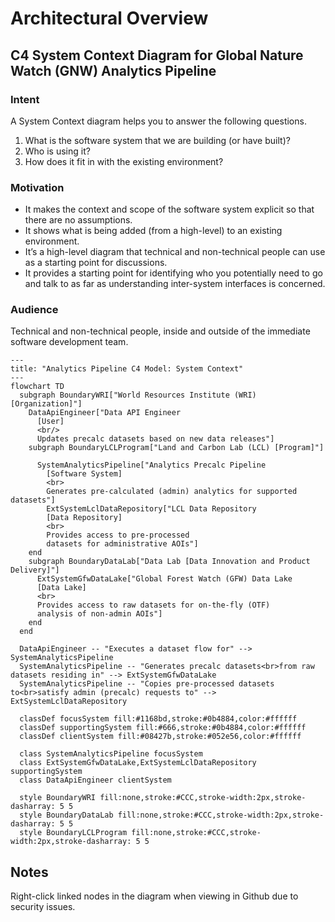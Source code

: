 # Architectural Overview

## C4 System Context Diagram for Global Nature Watch (GNW) Analytics Pipeline

### Intent

A System Context diagram helps you to answer the following questions.
1. What is the software system that we are building (or have built)?
1. Who is using it?
1. How does it fit in with the existing environment?

### Motivation

- It makes the context and scope of the software system explicit so that there are no assumptions.
- It shows what is being added (from a high-level) to an existing environment.
- It’s a high-level diagram that technical and non-technical people can use as a starting
  point for discussions.
- It provides a starting point for identifying who you potentially need to go and talk to
  as far as understanding inter-system interfaces is concerned.

### Audience

Technical and non-technical people, inside and outside of the immediate software development team.


```mermaid
---
title: "Analytics Pipeline C4 Model: System Context"
---
flowchart TD
  subgraph BoundaryWRI["World Resources Institute (WRI) [Organization]"]
    DataApiEngineer["Data API Engineer
      [User]
      <br/>
      Updates precalc datasets based on new data releases"]
    subgraph BoundaryLCLProgram["Land and Carbon Lab (LCL) [Program]"]
      
      SystemAnalyticsPipeline["Analytics Precalc Pipeline
        [Software System]
        <br>
        Generates pre-calculated (admin) analytics for supported datasets"]
        ExtSystemLclDataRepository["LCL Data Repository
        [Data Repository]
        <br>
        Provides access to pre-processed 
        datasets for administrative AOIs"]
    end
    subgraph BoundaryDataLab["Data Lab [Data Innovation and Product Delivery]"]
      ExtSystemGfwDataLake["Global Forest Watch (GFW) Data Lake
      [Data Lake]
      <br>
      Provides access to raw datasets for on-the-fly (OTF) 
      analysis of non-admin AOIs"]
    end
  end

  DataApiEngineer -- "Executes a dataset flow for" --> SystemAnalyticsPipeline
  SystemAnalyticsPipeline -- "Generates precalc datasets<br>from raw datasets residing in" --> ExtSystemGfwDataLake
  SystemAnalyticsPipeline -- "Copies pre-processed datasets to<br>satisfy admin (precalc) requests to" --> ExtSystemLclDataRepository
  
  classDef focusSystem fill:#1168bd,stroke:#0b4884,color:#ffffff
  classDef supportingSystem fill:#666,stroke:#0b4884,color:#ffffff
  classDef clientSystem fill:#08427b,stroke:#052e56,color:#ffffff
  
  class SystemAnalyticsPipeline focusSystem
  class ExtSystemGfwDataLake,ExtSystemLclDataRepository supportingSystem
  class DataApiEngineer clientSystem
  
  style BoundaryWRI fill:none,stroke:#CCC,stroke-width:2px,stroke-dasharray: 5 5
  style BoundaryDataLab fill:none,stroke:#CCC,stroke-width:2px,stroke-dasharray: 5 5
  style BoundaryLCLProgram fill:none,stroke:#CCC,stroke-width:2px,stroke-dasharray: 5 5
```

## Notes
Right-click linked nodes in the diagram when viewing in Github due to security issues.